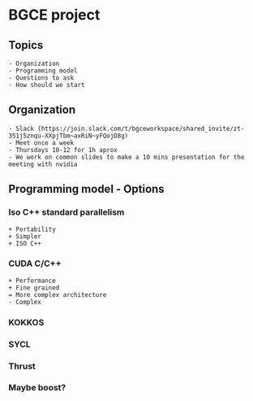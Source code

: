 # BGCE project

## Topics
    - Organization
    - Programming model
    - Questions to ask
    - How should we start

## Organization
    - Slack (https://join.slack.com/t/bgceworkspace/shared_invite/zt-351j5znqu-XXpjTbm~axRiN~yFQojD8g)
    - Meet once a week
    - Thursdays 10-12 for 1h aprox
    - We work on common slides to make a 10 mins presentation for the meeting with nvidia

## Programming model - Options

### Iso C++ standard parallelism
    + Portability
    + Simpler
    + ISO C++ 

### CUDA C/C++
    + Performance
    + Fine grained
    = More complex architecture
    - Complex

### KOKKOS

### SYCL

### Thrust

### Maybe boost?
